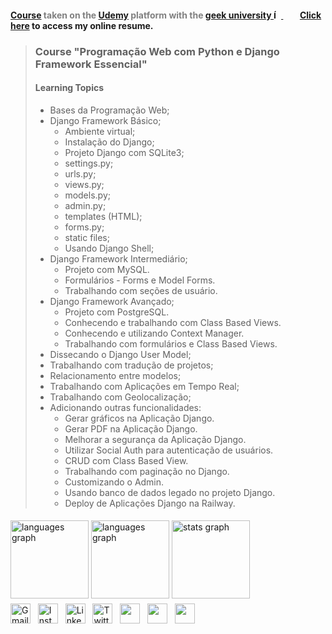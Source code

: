 
#### <span style="color:gray;">[Course](https://www.udemy.com/course/curso-de-programacao-em-python-do-basico-ao-avancado/) taken on the [Udemy](https://www.udemy.com/) platform with the [geek university ](https://geekuniversity.com.br/)  [<img src="media/favicon2.ico" width = 12 heigh = 12 alt="Ícone do curso"> ](https://geekuniversity.com.br/)&nbsp;&nbsp;&nbsp;&nbsp;&nbsp;&nbsp;&nbsp;</span> [Click here](https://alexandrelorena.github.io/index.html) to access my online resume.


>### Course "Programação Web com Python e Django Framework Essencial"
>
> #### Learning Topics 
>
> - Bases da Programação Web;
> - Django Framework Básico;
>   + Ambiente virtual;
>   + Instalação do Django;
>   + Projeto Django com SQLite3;
>   + settings.py;
>   + urls.py;
>   + views.py;
>   + models.py;
>   + admin.py;
>   + templates (HTML);
>   + forms.py;
>   + static files;
>   + Usando Django Shell;
> - Django Framework Intermediário;
>   + Projeto com MySQL.
>   + Formulários - Forms e Model Forms.
>   + Trabalhando com seções de usuário.
> - Django Framework Avançado;
>   + Projeto com PostgreSQL.
>   + Conhecendo e trabalhando com Class Based Views.
>   + Conhecendo e utilizando Context Manager.
>   + Trabalhando com formulários e Class Based Views.
> - Dissecando o Django User Model;
> - Trabalhando com tradução de projetos;
> - Relacionamento entre modelos;
> - Trabalhando com Aplicações em Tempo Real;
> - Trabalhando com Geolocalização;
> - Adicionando outras funcionalidades:
>   + Gerar gráficos na Aplicação Django.
>   + Gerar PDF na Aplicação Django.
>   + Melhorar a segurança da Aplicação Django.
>   + Utilizar Social Auth para autenticação de usuários.
>   + CRUD com Class Based View.
>   + Trabalhando com paginação no Django.
>   + Customizando o Admin.
>   + Usando banco de dados legado no projeto Django.
>   + Deploy de Aplicações Django na Railway.


<!DOCTYPE html>
<html lang="pt-br">
<head>
    <meta charset="UTF-8">
    <meta name="viewport" content="width=device-width, initial-scale=1">
    <link rel="stylesheet" type="text/css" href="estilo.css">
</head>
<body>

<img src="https://i.imgur.com/h1q7oo1.jpg" width="785" height="5">

<div align="left">
  <img src="https://github-readme-stats.vercel.app/api/wakatime?username=@alexandrelorena&v=2&theme=react" height="125" alt="languages graph"/>
  <img src="https://github-readme-stats.vercel.app/api/top-langs?username=alexandrelorena&locale=en&hide_title=false&layout=compact&card_width=320&langs_count=5&theme=react&hide_border=false&order=2" height="125" alt="languages graph" />
  <img src="https://github-readme-stats.vercel.app/api?username=alexandrelorena&hide_title=false&hide_rank=false&show_icons=true&include_all_commits=true&count_private=true&disable_animations=false&theme=react&locale=en&hide_border=false&order=1" height="125" alt="stats graph"/>
</div>
<img src="https://i.imgur.com/h1q7oo1.jpg" width="785" height="5">

<div>
  <a href="mailto:alexandre.lorena@gmail.com" style="text-decoration: none;">
    <img src="https://cdn.simpleicons.org/gmail" alt="Gmail" width="32" height="32"></a>&nbsp;&nbsp;
  <a href="https://www.instagram.com/alexandre_lorena/" style="text-decoration: none;">
    <img src="https://cdn.simpleicons.org/instagram" alt="Instagram" width="32" height="32"></a>&nbsp;&nbsp;
  <a href="https://www.linkedin.com/in/alexandreluizlorena/" style="text-decoration: none;">
    <img src="https://cdn.simpleicons.org/linkedin" alt="LinkedIn" width="32" height="32"></a>&nbsp;&nbsp;
  <a href="https://twitter.com/alefaith" style="text-decoration: none;">
    <img src="https://cdn.simpleicons.org/twitter" alt="Twitter" width="32" height="32"></a>&nbsp;&nbsp;
  <a href="https://www.youtube.com/@alefaith2008/featured" style="text-decoration: none;">
    <img src="https://cdn.simpleicons.org/youtube" width="32" height="32"></a>&nbsp;&nbsp;
  <a href="https://steamcommunity.com/id/alexandrelorena/" style="text-decoration: none;">
    <img src="https://cdn.simpleicons.org/steam/gray" width="32" height="32"></a>&nbsp;&nbsp;
  <a href="https://discord.com/channels/alelorena" style="text-decoration: none;">
    <img src="https://cdn.simpleicons.org/discord" width="32" height="32"></a>
</div>
</body>
</html>

